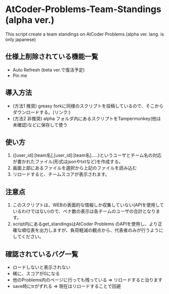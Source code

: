 # AtCoder-Problems-Team-Standings (alpha ver.)
This script create a team standings on AtCoder Problems.(alpha ver. lang. is only japanese)

## 仕様上削除されている機能一覧
- Auto Refresh (beta ver.で復活予定)
- Pin me

## 導入方法
- (方法1 推奨) greasy forkに同様のスクリプトを投稿しているので、そこからダウンロードする。(リンク:)
- (方法2 非推奨) alpha フォルダ内にあるスクリプトをTampermonkey(他は未確認)などに保存して使う

## 使い方 
1. {[user_id]:[team名],[user_id]:[team名].....}というユーザとチーム名の対応が書かれたファイル(形式はjsonやtxtなど)を作成する。
2. 画面上部にあるファイルを選択から上記のファイルを読み込む
3. リロードすると、チームスコアが表示されます。

## 注意点
1. このスクリプトは、WEBの表面的な情報しか収集していない(APIを使用しているわけではない)ので、ペナ数の表示は各チームのユーザの合計となります。
2. script内にあるget_standingsはAtCoder Problems のAPIを使用し、より正確な順位表を出力しますが、負荷軽減の観点から、代表者のみが行うようにしてください。

## 確認されているバグ一覧
- ロードしないと表示されない
- 稀に、スコアが0になる
- 他のProblems内のページに行っても残っている => リロードすると治ります
- save時にtrがずれる => 現在はリロードすることで回避
